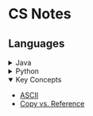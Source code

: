 # CS Notes

## Languages

<details>
	<summary>Java</summary>

- [Basic Info](./Topics/java_basics.md)
- [OOP](./Topics/oop.md)
- [Useful Code](./Topics/java_code.md)

</details>
<details>
	<summary>Python</summary>

- WIP

</details>
<details open>
	<summary>Key Concepts</summary>

- [ASCII](./Topics/ascii.md)
- [Copy vs. Reference](./Topics/copy_vs_ref.md)

</details>